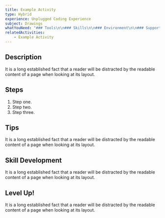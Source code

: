 ```yaml
---
title: Example Activity
type: Hybrid
experience: Unplugged Coding Experience
subject: Drawings
whatYouNeed: "### Tools\n\n### Skills\n\n### Environment\n\n### Support\n\n"
relatedActivities:
    - Example Activity
---
```

## Description

It is a long established fact that a reader will be distracted by the readable content of a page when looking at its layout.

## Steps

1. Step one.
2. Step two.
3. Step three.

## Tips

It is a long established fact that a reader will be distracted by the readable content of a page when looking at its layout.

## Skill Development

It is a long established fact that a reader will be distracted by the readable content of a page when looking at its layout.

## Level Up!

It is a long established fact that a reader will be distracted by the readable content of a page when looking at its layout.
